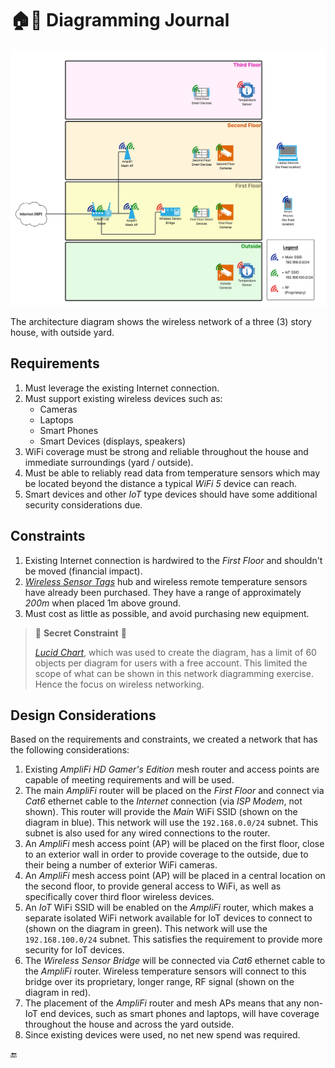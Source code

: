 # :house::book: Diagramming Journal

![Architecture diagram of house wireless network](assets/house_wireless_architecture_diagram.png)

The architecture diagram shows the wireless network of a three (3) story house, with outside yard.

## Requirements

1. Must leverage the existing Internet connection.
2. Must support existing wireless devices such as:
   * Cameras
   * Laptops
   * Smart Phones
   * Smart Devices (displays, speakers)
3. WiFi coverage must be strong and reliable throughout the house and immediate surroundings (yard / outside).
4. Must be able to reliably read data from temperature sensors which may be located beyond the distance a typical _WiFi 5_ device can reach.
5. Smart devices and other _IoT_ type devices should have some additional security considerations due.

## Constraints

1. Existing Internet connection is hardwired to the _First Floor_ and shouldn't be moved (financial impact).
2. [_Wireless Sensor Tags_](https://wirelesstags.net) hub and wireless remote temperature sensors have already been purchased. They have a range of approximately _200m_ when placed 1m above ground.
3. Must cost as little as possible, and avoid purchasing new equipment.

> :money_with_wings: **Secret Constraint** :money_with_wings:
> 
> [_Lucid Chart_](https://lucidchart.com), which was used to create the diagram, has a limit of 60 objects per diagram for users with a free account. This limited the scope of what can be shown in this network diagramming exercise. Hence the focus on wireless networking.

## Design Considerations

Based on the requirements and constraints, we created a network that has the following considerations:

1. Existing _AmpliFi HD Gamer's Edition_ mesh router and access points are capable of meeting requirements and will be used.
2. The main _AmpliFi_ router will be placed on the _First Floor_ and connect via _Cat6_ ethernet cable to the _Internet_ connection (via _ISP Modem_, not shown). This router will provide the _Main_ WiFi SSID (shown on the diagram in blue). This network will use the `192.168.0.0/24` subnet. This subnet is also used for any wired connections to the router.
3. An _AmpliFi_ mesh access point (AP) will be placed on the first floor, close to an exterior wall in order to provide coverage to the outside, due to their being a number of exterior WiFi cameras.
4. An _AmpliFi_ mesh access point (AP) will be placed in a central location on the second floor, to provide general access to WiFi, as well as specifically cover third floor wireless devices.
5. An _IoT_ WiFi SSID will be enabled on the _AmpliFi_ router, which makes a separate isolated WiFi network available for IoT devices to connect to (shown on the diagram in green). This network will use the `192.168.100.0/24` subnet. This satisfies the requirement to provide more security for IoT devices.
6. The _Wireless Sensor Bridge_ will be connected via _Cat6_ ethernet cable to the _AmpliFi_ router. Wireless temperature sensors will connect to this bridge over its proprietary, longer range, RF signal (shown on the diagram in red).
7. The placement of the _AmpliFi_ router and mesh APs means that any non-IoT end devices, such as smart phones and laptops, will have coverage throughout the house and across the yard outside.
8. Since existing devices were used, no net new spend was required.

:end: